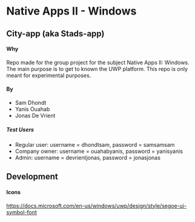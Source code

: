 # Native Apps II - Windows
## City-app (aka Stads-app)

#### Why
Repo made for the group project for the subject Native Apps II: Windows. The main purpose is to get to known the UWP platform.
This repo is only meant for experimental purposes. 

#### By
* Sam Dhondt
* Yanis Ouahab
* Jonas De Vrient

##### Test Users
* Regular user: username = dhondtsam, password = samsamsam
* Company owner: username = ouahabyanis, password = yanisyanis
* Admin: username = devrientjonas, password = jonasjonas

## Development
#### Icons
https://docs.microsoft.com/en-us/windows/uwp/design/style/segoe-ui-symbol-font
